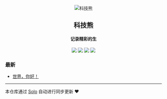<p align="center"><img alt="科技熊" src="https://static.b3log.org/images/brand/solo-32.png"></p><h2 align="center">
科技熊
</h2>

<h4 align="center">记录精彩的生</h4>
<p align="center"><a title="科技熊" target="_blank" href="https://github.com/kkosin/solo-blog"><img src="https://img.shields.io/github/last-commit/kkosin/solo-blog.svg?style=flat-square&color=FF9900"></a>
<a title="GitHub repo size in bytes" target="_blank" href="https://github.com/kkosin/solo-blog"><img src="https://img.shields.io/github/repo-size/kkosin/solo-blog.svg?style=flat-square"></a>
<a title="Solo Version" target="_blank" href="https://github.com/b3log/solo/releases"><img src="https://img.shields.io/badge/solo-3.6.4-f1e05a.svg?style=flat-square&color=blueviolet"></a>
<a title="Hits" target="_blank" href="https://github.com/b3log/hits"><img src="https://hits.b3log.org/kkosin/solo-blog.svg"></a></p>

### 最新

* [世界，你好！](http://ininet.cn:8080/hello-solo)



---

本仓库通过 [Solo](https://github.com/b3log/solo) 自动进行同步更新 ❤️ 